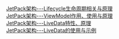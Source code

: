 [JetPack架构---Lifecycle生命周期相关与原理](https://blog.csdn.net/yangzhaomuma/article/details/106294386)  
[JetPack架构---ViewModel作用、使用与原理](https://blog.csdn.net/yangzhaomuma/article/details/106180242)  
[JetPack架构---LiveData特性、原理](https://blog.csdn.net/yangzhaomuma/article/details/106065708)  
[JetPack架构---LiveData的使用与示例](https://blog.csdn.net/yangzhaomuma/article/details/106732363)  